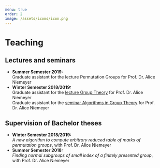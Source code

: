 ```yaml
---
menu: true
order: 2
image: /assets/icons/icon.png
---
```


# Teaching

## Lectures and seminars
* **Summer Semester 2019:**  
  Graduate assistant for the lecture Permutation Groups for Prof. Dr. Alice Niemeyer
* **Winter Semester 2018/2019:**  
  Graduate assistant for the [lecture Group Theory](http://www.mathb.rwth-aachen.de/cms/MATHB/Studium/Lehrveranstaltungen/Veranstaltungen-im-WS-2018-19/~rmpi/Gruppentheorie/lidx/1/) for Prof. Dr. Alice Niemeyer  
  Graduate assistant for the [seminar Algorithms in Group Theory](http://www.mathb.rwth-aachen.de/cms/MATHB/Studium/Lehrveranstaltungen/Veranstaltungen-im-WS-2018-19/~rrqc/Algorithmen-in-der-Gruppentheorie/lidx/1/) for Prof. Dr. Alice Niemeyer

## Supervision of Bachelor theses
* **Winter Semester 2018/2019:**  
  *A new algorithm to compute arbitrary reduced table of marks of permutation groups*, with Prof. Dr. Alice Niemeyer
* **Summer Semester 2018:**  
  *Finding normal subgroups of small index of a finitely presented group*, with Prof. Dr. Alice Niemeyer  
